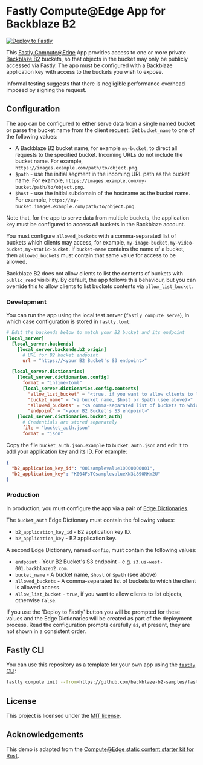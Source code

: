 # Fastly Compute@Edge App for Backblaze B2

[![Deploy to Fastly](https://deploy.edgecompute.app/button)](https://deploy.edgecompute.app/deploy)

This [Fastly Compute@Edge](https://www.fastly.com/products/edge-compute) App provides access to one or more private [Backblaze B2](https://www.backblaze.com/b2/cloud-storage.html) buckets, so that objects in the bucket may only be publicly accessed via Fastly. The app must be configured with a Backblaze application key with access to the buckets you wish to expose.

Informal testing suggests that there is negligible performance overhead imposed by signing the request.

## Configuration

The app can be configured to either serve data from a single named bucket or parse the bucket name from the client request. Set `bucket_name` to one of the following values:

* A Backblaze B2 bucket name, for example `my-bucket`, to direct all requests to the specified bucket. Incoming URLs do not include the bucket name. For example, `https://images.example.com/path/to/object.png`. 
* `$path` - use the initial segment in the incoming URL path as the bucket name. For example, `https://images.example.com/my-bucket/path/to/object.png`.
* `$host` - use the initial subdomain of the hostname as the bucket name. For example, `https://my-bucket.images.example.com/path/to/object.png`.

Note that, for the app to serve data from multiple buckets, the application key must be configured to access _all_ buckets in the Backblaze account.

You must configure `allowed_buckets` with a comma-separated list of buckets which clients may access, for example, `my-image-bucket,my-video-bucket,my-static-bucket`. If `bucket-name` contains the name of a bucket, then `allowed_buckets` must contain that same value for access to be allowed. 

Backblaze B2 does not allow clients to list the contents of buckets with `public_read` visibility. By default, the app follows this behaviour, but you can override this to allow clients to list buckets contents via `allow_list_bucket`.

### Development

You can run the app using the local test server (`fastly compute serve`), in which case configuration is stored in `fastly.toml`:

```toml
# Edit the backends below to match your B2 bucket and its endpoint
[local_server]
  [local_server.backends]
    [local_server.backends.b2_origin]
      # URL for B2 bucket endpoint
      url = "https://<your B2 Bucket's S3 endpoint>"

  [local_server.dictionaries]
    [local_server.dictionaries.config]
      format = "inline-toml"
      [local_server.dictionaries.config.contents]
        "allow_list_bucket" = "<true, if you want to allow clients to list objects, otherwise false>"
        "bucket_name" = "<a bucket name, $host or $path (see above)>"
        "allowed_buckets" = "<a comma-separated list of buckets to which the client is allowed access>"
        "endpoint" = "<your B2 Bucket's S3 endpoint>"
    [local_server.dictionaries.bucket_auth]
      # Credentials are stored separately
      file = "bucket_auth.json"
      format = "json"
```

Copy the file `bucket_auth.json.example` to `bucket_auth.json` and edit it to add your application key and its ID. For example:

```json
{
  "b2_application_key_id": "001samplevalue10000000001",
  "b2_application_key": "K004FsTCsamplevalueXN3i890NKm2U"
}
```

### Production

In production, you must configure the app via a pair of [Edge Dictionaries](https://docs.fastly.com/en/guides/about-edge-dictionaries).

The `bucket_auth` Edge Dictionary must contain the following values:

* `b2_application_key_id` - B2 application key ID.
* `b2_application_key` - B2 application key.

A second Edge Dictionary, named `config`, must contain the following values:

* `endpoint` - Your B2 Bucket's S3 endpoint - e.g. `s3.us-west-001.backblazeb2.com`.
* `bucket_name` - A bucket name, `$host` or `$path` (see above)
* `allowed_buckets` - A comma-separated list of buckets to which the client is allowed access.
* `allow_list_bucket` - `true`, if you want to allow clients to list objects, otherwise `false`.

If you use the 'Deploy to Fastly' button you will be prompted for these values and the Edge Dictionaries will be created as part of the deployment process. Read the configuration prompts carefully as, at present, they are not shown in a consistent order.

## Fastly CLI

You can use this repository as a template for your own app using the [`fastly` CLI](https://developer.fastly.com/reference/cli/):

```bash
fastly compute init --from=https://github.com/backblaze-b2-samples/fastly-b2-rust
```

## License

This project is licensed under the [MIT license](LICENSE).

## Acknowledgements

This demo is adapted from the [Compute@Edge static content starter kit for Rust](https://github.com/fastly/compute-starter-kit-rust-static-content).